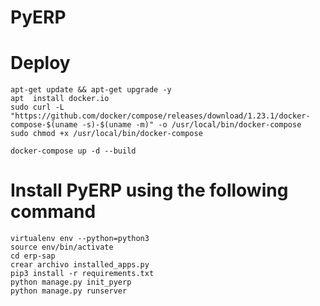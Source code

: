 # PyERP

# Deploy
```
apt-get update && apt-get upgrade -y
apt  install docker.io
sudo curl -L "https://github.com/docker/compose/releases/download/1.23.1/docker-compose-$(uname -s)-$(uname -m)" -o /usr/local/bin/docker-compose
sudo chmod +x /usr/local/bin/docker-compose
```

```
docker-compose up -d --build
```


# Install PyERP using the following command
```
virtualenv env --python=python3
source env/bin/activate
cd erp-sap
crear archivo installed_apps.py
pip3 install -r requirements.txt
python manage.py init_pyerp
python manage.py runserver
``` 
